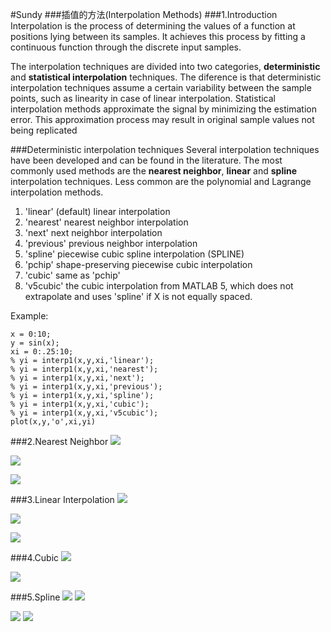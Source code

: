 #Sundy
###插值的方法(Interpolation Methods)
###1.Introduction
Interpolation  is  the  process  of  determining  the  values  of  a  function  at 
positions lying between its samples. It achieves this process by fitting a continuous 
function  through  the  discrete  input  samples.

The  interpolation  techniques  are  divided  into  two  categories,  **deterministic**  and 
**statistical interpolation** techniques. The diference is that deterministic interpolation 
techniques assume a certain variability between the sample points, such as linearity 
in  case  of  linear  interpolation.  Statistical  interpolation  methods  approximate  the 
signal by minimizing the estimation error. This approximation process may result 
in  original  sample  values  not  being  replicated

###Deterministic interpolation techniques
Several  interpolation  techniques  have  been  developed  and  can  be  found  in  the 
literature. The most commonly used methods are the **nearest neighbor**, **linear** and 
**spline**  interpolation  techniques.  Less  common  are  the  polynomial  and  Lagrange 
interpolation methods.

1.   'linear'   (default) linear interpolation
1.   'nearest'  nearest neighbor interpolation
1.   'next'     next neighbor interpolation
1.   'previous' previous neighbor interpolation
1.   'spline'   piecewise cubic spline interpolation (SPLINE)
1.   'pchip'    shape-preserving piecewise cubic interpolation
1.   'cubic'    same as 'pchip'
1.   'v5cubic'  the cubic interpolation from MATLAB 5, which does not extrapolate and uses 'spline' if X is not equally spaced.  

Example:

	x = 0:10; 
	y = sin(x); 
	xi = 0:.25:10; 
	% yi = interp1(x,y,xi,'linear'); 
	% yi = interp1(x,y,xi,'nearest'); 
	% yi = interp1(x,y,xi,'next'); 
	% yi = interp1(x,y,xi,'previous'); 
	% yi = interp1(x,y,xi,'spline'); 
	% yi = interp1(x,y,xi,'cubic'); 
	% yi = interp1(x,y,xi,'v5cubic'); 
	plot(x,y,'o',xi,yi)
 
###2.Nearest Neighbor
![](http://i.imgur.com/LyQsvKz.jpg)

![](http://i.imgur.com/Ws2ew3Z.png)

![](http://i.imgur.com/zJzLSWY.png)

###3.Linear Interpolation
![](http://i.imgur.com/r7W8Hog.jpg)

![](http://i.imgur.com/DuosHJ2.png)

![](http://i.imgur.com/bm8ycIc.png)

###4.Cubic
![](http://i.imgur.com/YJNJYbu.jpg)

![](http://i.imgur.com/xasknZS.png)

###5.Spline
![](http://i.imgur.com/GMP2YQX.jpg)
![](http://i.imgur.com/6B5rWRv.png)

![](http://i.imgur.com/57hoaFS.png)
![](http://i.imgur.com/fanXpFz.png)

